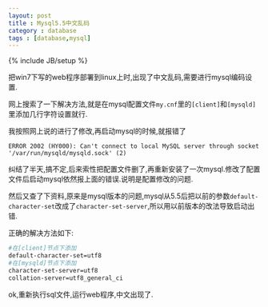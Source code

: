 ```yaml
---
layout: post
title : Mysql5.5中文乱码
category : database
tags : [database,mysql]
---
```

{% include JB/setup %}

把win7下写的web程序部署到linux上时,出现了中文乱码,需要进行mysql编码设置.

网上搜索了一下解决方法,就是在mysql配置文件`my.cnf`里的`[client]`和`[mysqld]`里添加几行字符设置就行.

我按照网上说的进行了修改,再启动mysql的时候,就报错了

	ERROR 2002 (HY000): Can't connect to local MySQL server through socket '/var/run/mysqld/mysqld.sock' (2)

纠结了半天,搞不定,后来索性把配置文件删了,再重新安装了一次mysql.修改了配置文件后启动mysql依然报上面的错误.说明是配置修改的问题.

然后又查了下资料,原来是mysql版本的问题,mysql从5.5后把以前的参数`default-character-set`改成了`character-set-server`,所以用以前版本的改法导致启动出错.

正确的解决方法如下:

```bash
#在[client]节点下添加  
default-character-set=utf8 
#在[mysqld]节点下添加 
character-set-server=utf8 
collation-server=utf8_general_ci 
```

ok,重新执行sql文件,运行web程序,中文出现了.

